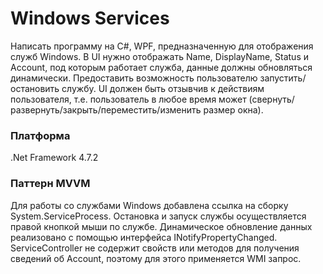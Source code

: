 # Windows Services

Написать программу на C#, WPF, предназначенную для отображения служб Windows. В UI нужно отображать Name, DisplayName, Status и Account, под которым работает служба, данные должны обновляться динамически. Предоставить возможность пользователю запустить/остановить службу.
UI должен быть отзывчив к действиям пользователя, т.е. пользователь в любое время может (свернуть/развернуть/закрыть/переместить/изменить размер окна).

### Платформа
.Net Framework 4.7.2

### Паттерн MVVM

Для работы со службами Windows добавлена ссылка на сборку System.ServiceProcess.
Остановка и запуск службы осуществляется правой кнопкой мыши по службе.
Динамическое обновление данных реализовано с помощью интерфейса INotifyPropertyChanged.
ServiceController не содержит свойств или методов для получения сведений об Account, поэтому для этого применяется WMI запрос.

